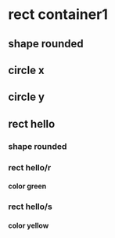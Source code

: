 # rect container1
## shape rounded
## circle x
## circle y
## rect hello
### shape rounded
### rect hello/r
#### color green
### rect hello/s
#### color yellow

